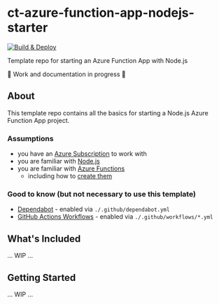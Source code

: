 # ct-azure-function-app-nodejs-starter

[![Build & Deploy](https://github.com/CU-CommunityApps/ct-azure-function-app-nodejs-starter/actions/workflows/build-and-deploy.yml/badge.svg)](https://github.com/CU-CommunityApps/ct-azure-function-app-nodejs-starter/actions/workflows/build-and-deploy.yml)

Template repo for starting an Azure Function App with Node.js

:construction: Work and documentation in progress :construction:

## About

This template repo contains all the basics for starting a Node.js Azure Function App project.

### Assumptions

- you have an [Azure Subscription](https://azure.microsoft.com/free/) to work with
- you are familiar with [Node.js](https://nodejs.org/en/about/)
- you are familiar with [Azure Functions](https://azure.microsoft.com/en-us/services/functions/)
  - including how to [create them](https://docs.microsoft.com/en-us/azure/azure-functions/functions-get-started?pivots=programming-language-javascript)

### Good to know (but not necessary to use this template)

- [Dependabot](https://docs.github.com/en/code-security/dependabot/dependabot-version-updates/about-dependabot-version-updates) - enabled via `./.github/dependabot.yml`
- [GitHub Actions Workflows](https://docs.github.com/en/actions/using-workflows/about-workflows) - enabled via `./.github/workflows/*.yml`

## What's Included

... WIP ...

## Getting Started

... WIP ...
